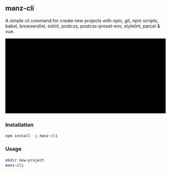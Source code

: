 ## manz-cli

A simple cli command for create new projects with npm, git, npm scripts, babel, browserslist, eslint, postcss, postcss-preset-env, stylelint, parcel & vue.

![manz-cli command](https://raw.githubusercontent.com/ManzDev/manz-cli/master/docs/manz-cli.gif)

### Installation

```bash
npm install -g manz-cli
```

### Usage

```bash
mkdir new-project
manz-cli
```